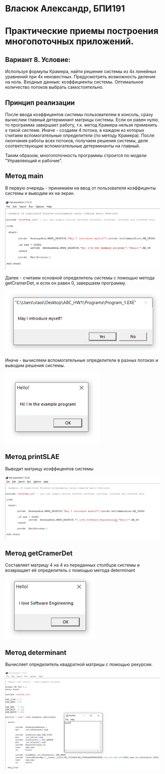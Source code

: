 # Власюк Александр, БПИ191

# Практические приемы построения многопоточных приложений.

## Вариант 8. Условие:
Используя формулы Крамера, найти решение системы из 4х линейных уравнений при 4х неизвестных.
Предусмотреть возможность деления на ноль. Входные данные:
коэффициенты системы. Оптимальное количество потоков выбрать
самостоятельно.

## Принцип реализации
После ввода коэффицентов системы пользователем в консоль, сразу вычислим главный детерминант матрицы системы.
Если он равен нулю, то программа завершает работу, т.к. метод Крамера нельзя применить к такой системе.
Иначе - создаем 4 потока, в каждом из которых считаем вспомогательные определители (по методу Крамера).
После окончания работы всех потоков, получаем решения системы, деля соответствующие вспомогательные детерминанты на главный.

Таким образом, многопоточность программы строится по модели "Управляющий и рабочие".

## Метод main
В первую очередь - принимаем на ввод от пользователя коэффиценты системы и выводим их на экран.

![](./Screenshots/Screenshot_1.png )

Далее - считаем основной определитель системы с помощью метода getCramerDet, и если он равен 0, завершаем программу.

![](./Screenshots/Screenshot_2.png )

Иначе - вычисляем вспомогательные определители в разных потоках и выводим решения системы.

![](./Screenshots/Screenshot_3.png )

## Метод printSLAE
Выводит матрицу коэффицентов системы

![](./Screenshots/Screenshot_4.png )

## Метод getCramerDet
Составляет матрицу 4 на 4 из переданных столбцов системы и возвращает её определитель с помощью метода determinant

![](./Screenshots/Screenshot_5.png )

## Метод determinant
Вычисляет определитель квадратной матрицы с помощью рекурсии.

![](./Screenshots/Screenshot_6.png )

